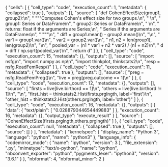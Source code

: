 {
 "cells": [
  {
   "cell_type": "code",
   "execution_count": 1,
   "metadata": {
    "collapsed": true
   },
   "outputs": [],
   "source": [
    "def CohenEffectSize(group1, group2):\n",
    "    \"\"\"Computes Cohen's effect size for two groups.\n",
    "    \n",
    "    group1: Series or DataFrame\n",
    "    group2: Series or DataFrame\n",
    "    \n",
    "    returns: float if the arguments are Series;\n",
    "             Series if the arguments are DataFrames\n",
    "    \"\"\"\n",
    "    diff = group1.mean() - group2.mean()\n",
    "\n",
    "    var1 = group1.var()\n",
    "    var2 = group2.var()\n",
    "    n1, n2 = len(group1), len(group2)\n",
    "\n",
    "    pooled_var = (n1 * var1 + n2 * var2) / (n1 + n2)\n",
    "    d = diff / np.sqrt(pooled_var)\n",
    "    return d"
   ]
  },
  {
   "cell_type": "code",
   "execution_count": 15,
   "metadata": {},
   "outputs": [],
   "source": [
    "import nsfg\n",
    "import numpy as np\n",
    "import thinkplot, thinkstats2\n",
    "resp = nsfg.ReadFemResp()"
   ]
  },
  {
   "cell_type": "code",
   "execution_count": 11,
   "metadata": {
    "collapsed": true
   },
   "outputs": [],
   "source": [
    "preg = nsfg.ReadFemPreg()\n",
    "live = preg[preg.outcome == 1]\n"
   ]
  },
  {
   "cell_type": "code",
   "execution_count": 12,
   "metadata": {},
   "outputs": [],
   "source": [
    "firsts = live[live.birthord == 1]\n",
    "others = live[live.birthord != 1]\n",
    "\n",
    "first_hist = thinkstats2.Hist(firsts.prglngth, label='first')\n",
    "other_hist = thinkstats2.Hist(others.prglngth, label='other')"
   ]
  },
  {
   "cell_type": "code",
   "execution_count": 16,
   "metadata": {},
   "outputs": [
    {
     "data": {
      "text/plain": [
       "0.028879044654449883"
      ]
     },
     "execution_count": 16,
     "metadata": {},
     "output_type": "execute_result"
    }
   ],
   "source": [
    "CohenEffectSize(firsts.prglngth,others.prglngth)"
   ]
  },
  {
   "cell_type": "code",
   "execution_count": null,
   "metadata": {
    "collapsed": true
   },
   "outputs": [],
   "source": []
  }
 ],
 "metadata": {
  "kernelspec": {
   "display_name": "Python 3",
   "language": "python",
   "name": "python3"
  },
  "language_info": {
   "codemirror_mode": {
    "name": "ipython",
    "version": 3
   },
   "file_extension": ".py",
   "mimetype": "text/x-python",
   "name": "python",
   "nbconvert_exporter": "python",
   "pygments_lexer": "ipython3",
   "version": "3.6.1"
  }
 },
 "nbformat": 4,
 "nbformat_minor": 2
}
